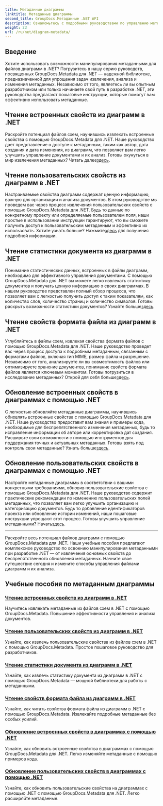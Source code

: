```yaml
---
title: Метаданные диаграммы
linktitle: Метаданные диаграммы
second_title: GroupDocs.Метаданные .NET API
description: Ознакомьтесь с подробными руководствами по управлению метаданными диаграмм с помощью GroupDocs.Metadata для .NET. Извлекайте, обновляйте и анализируйте свойства без особых усилий.
weight: 23
url: /ru/net/diagram-metadata/
---
```

## Введение

Хотите использовать возможности манипулирования метаданными для файлов диаграмм в .NET? Погрузитесь в нашу серию руководств, посвященных GroupDocs.Metadata для .NET — надежной библиотеке, предназначенной для упрощения задач извлечения, анализа и изменения метаданных. Независимо от того, являетесь ли вы опытным разработчиком или только начинаете свой путь в разработке .NET, эти руководства предлагают пошаговые инструкции, которые помогут вам эффективно использовать метаданные.

## Чтение встроенных свойств из диаграмм в .NET

 Раскройте потенциал файлов схем, научившись извлекать встроенные свойства с помощью GroupDocs.Metadata для .NET. Наше руководство дает представление о доступе к метаданным, таким как автор, дата создания и дата изменения, из диаграмм, что позволяет вам легко улучшить управление документами и их анализ. Готовы окунуться в мир извлечения метаданных? Читать далее[здесь](./read-built-in-properties-diagrams/).

## Чтение пользовательских свойств из диаграмм в .NET

Настраиваемые свойства диаграмм содержат ценную информацию, важную для организации и анализа документов. В этом руководстве мы проведем вас через процесс извлечения пользовательских свойств с помощью GroupDocs.Metadata для .NET. Будь то данные по конкретному проекту или определяемые пользователем поля, наши простые в использовании инструкции гарантируют, что вы сможете получить доступ к пользовательским метаданным и эффективно их использовать. Хотите узнать больше? Нажмите[здесь](./read-custom-properties-diagrams/) для получения подробной информации.

## Чтение статистики документа из диаграмм в .NET

 Понимание статистических данных, встроенных в файлы диаграмм, необходимо для эффективного управления документами. С помощью GroupDocs.Metadata для .NET вы можете легко извлекать статистику документов и получать ценную информацию о своих диаграммах. В нашем руководстве представлен полный обзор процесса, что позволяет вам с легкостью получить доступ к таким показателям, как количество слов, количество страниц и количество символов. Готовы раскрыть возможности статистики документов? Узнайте больше[здесь](./read-document-statistics-diagrams/).

## Чтение свойств формата файла из диаграмм в .NET

Углубляйтесь в файлы схем, извлекая свойства формата файлов с помощью GroupDocs.Metadata для .NET. Наше руководство проведет вас через процесс доступа к подробным метаданным, связанным с форматами файлов, включая тип MIME, размер файла и разрешение. Независимо от того, анализируете ли вы совместимость файлов или оптимизируете хранение документов, понимание свойств формата файлов является ключевым моментом. Готовы погрузиться в исследование метаданных? Открой для себя больше[здесь](./read-file-format-properties-diagrams/).

## Обновление встроенных свойств в диаграммах с помощью .NET

 С легкостью обновляйте метаданные диаграммы, научившись обновлять встроенные свойства с помощью GroupDocs.Metadata для .NET. Наше руководство предоставит вам знания и примеры кода, необходимые для беспрепятственного изменения метаданных, будь то исправление информации об авторе или корректировка дат создания. Расширьте свои возможности с помощью инструментов для поддержания точных и актуальных метаданных. Готовы взять под контроль свои метаданные? Узнать больше[здесь](./update-built-in-properties-diagrams/).

## Обновление пользовательских свойств в диаграммах с помощью .NET

Настройте метаданные диаграммы в соответствии с вашими конкретными требованиями, обновив пользовательские свойства с помощью GroupDocs.Metadata для .NET. Наше руководство содержит практические рекомендации по изменению пользовательских полей метаданных, что позволяет вам легко улучшить организацию и категоризацию документов. Будь то добавление идентификаторов проекта или обновление истории изменений, наши пошаговые инструкции упрощают этот процесс. Готовы улучшить управление метаданными? Начать[здесь](./update-custom-properties-diagrams/).

----

Раскройте весь потенциал файлов диаграмм с помощью GroupDocs.Metadata для .NET. Наши учебные пособия предлагают комплексное руководство по освоению манипулирования метаданными при разработке .NET — от извлечения основных свойств до беспрепятственного обновления метаданных. Начните свое путешествие сегодня и измените способы управления файлами диаграмм и их анализа.
## Учебные пособия по метаданным диаграммы
### [Чтение встроенных свойств из диаграмм в .NET](./read-built-in-properties-diagrams/)
Научитесь извлекать метаданные из файлов схем в .NET с помощью GroupDocs.Metadata. Повышение эффективности управления и анализа документов.
### [Чтение пользовательских свойств из диаграмм в .NET](./read-custom-properties-diagrams/)
Узнайте, как извлечь пользовательские свойства из файлов схем в .NET с помощью GroupDocs.Metadata. Простое пошаговое руководство для разработчиков.
### [Чтение статистики документа из диаграмм в .NET](./read-document-statistics-diagrams/)
Узнайте, как извлечь статистику документа из диаграмм в .NET с помощью GroupDocs.Metadata — мощной библиотеки для работы с метаданными.
### [Чтение свойств формата файла из диаграмм в .NET](./read-file-format-properties-diagrams/)
Узнайте, как читать свойства формата файла из диаграмм в .NET с помощью GroupDocs.Metadata. Извлекайте подробные метаданные без особых усилий.
### [Обновление встроенных свойств в диаграммах с помощью .NET](./update-built-in-properties-diagrams/)
Узнайте, как обновить встроенные свойства в диаграммах с помощью GroupDocs.Metadata для .NET. Легко изменяйте метаданные с помощью примеров кода.
### [Обновление пользовательских свойств в диаграммах с помощью .NET](./update-custom-properties-diagrams/)
Узнайте, как обновить пользовательские свойства на диаграммах с помощью .NET с помощью GroupDocs.Metadata для .NET. Легко расширяйте метаданные.